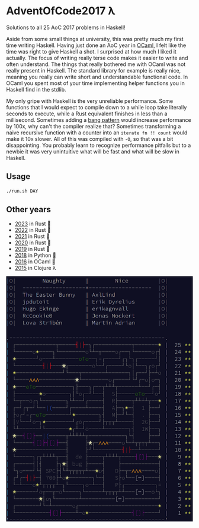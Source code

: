 # AdventOfCode2017 λ
Solutions to all 25 AoC 2017 problems in Haskell!

Aside from some small things at university, this was pretty much my first time writing Haskell. Having just done an AoC year in [OCaml](https://github.com/AxlLind/AdventOfCode2016/), I felt like the time was right to give Haskell a shot. I surprised at how much I liked it actually. The focus of writing really terse code makes it easier to write and often understand. The things that really bothered me with OCaml was not really present in Haskell. The standard library for example is really nice, meaning you really can write short and understandable functional code. In OCaml you spent most of your time implementing helper functions you in Haskell find in the stdlib.

My only gripe with Haskell is the very unreliable performance. Some functions that I would expect to compile down to a while loop take literally seconds to execute, while a Rust equivalent finishes in less than a millisecond. Sometimes adding a [bang pattern](https://downloads.haskell.org/~ghc/7.8.3/docs/html/users_guide/bang-patterns.html) would increase performance by 100x, why can't the compiler realize that? Sometimes transforming a naive recursive function with a counter into an `iterate fn !! count` would make it 10x slower. All of this was compiled with `-O`, so that was a bit disappointing. You probably learn to recognize performance pitfalls but to a newbie it was very unintuitive what will be fast and what will be slow in Haskell.

## Usage
```sh
./run.sh DAY
```

## Other years
- [2023](https://github.com/AxlLind/AdventOfCode2023/) in Rust :crab:
- [2022](https://github.com/AxlLind/AdventOfCode2022/) in Rust :crab:
- [2021](https://github.com/AxlLind/AdventOfCode2021/) in Rust :crab:
- [2020](https://github.com/AxlLind/AdventOfCode2020/) in Rust :crab:
- [2019](https://github.com/AxlLind/AdventOfCode2019/) in Rust :crab:
- [2018](https://github.com/AxlLind/AdventOfCode2018/) in Python :snake:
- [2016](https://github.com/AxlLind/AdventOfCode2016/) in OCaml :camel:
- [2015](https://github.com/AxlLind/AdventOfCode2015/) in Clojure λ

![end-screen](./end-screen.png)
